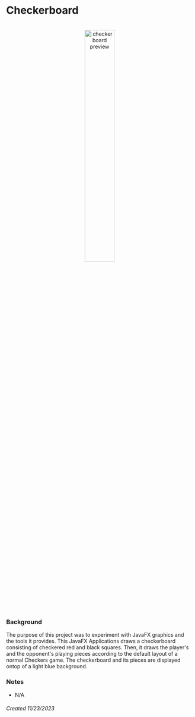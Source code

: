 # Checkerboard
<div align="center">
  <p>
    <br>
    <img src="https://github.com/JasmineMontrichard/Checkerboard/assets/156850072/4671bf36-43f8-43f5-adfe-51e17c58ee18" alt="checkerboard preview" width="40%" height="40%"/>
  </p>
</div>

### Background
The purpose of this project was to experiment with JavaFX graphics and the tools it provides. This JavaFX Applications draws a checkerboard consisting of checkered red and black squares. Then, it draws the player's and the opponent's playing pieces according to the default layout of a normal Checkers game. The checkerboard and its pieces are displayed ontop of a light blue background.

### Notes
* N/A
  
###### Created 11/23/2023
